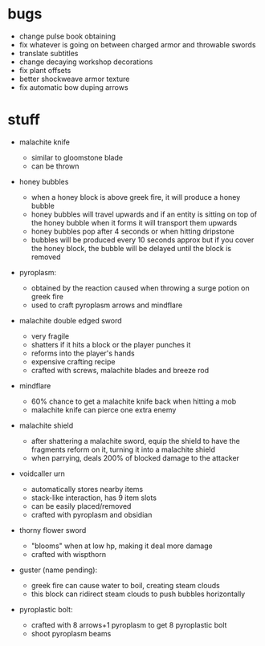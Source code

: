 # bugs
- change pulse book obtaining
- fix whatever is going on between charged armor and throwable swords
- translate subtitles
- change decaying workshop decorations
- fix plant offsets
- better shockweave armor texture
- fix automatic bow duping arrows

# stuff
- malachite knife
    - similar to gloomstone blade
    - can be thrown
- honey bubbles
    - when a honey block is above greek fire, it will produce a honey bubble
    - honey bubbles will travel upwards and if an entity is sitting on top of the honey bubble when it forms it will transport them upwards
    - honey bubbles pop after 4 seconds or when hitting dripstone
    - bubbles will be produced every 10 seconds approx but if you cover the honey block, the bubble will be delayed until the block is removed
- pyroplasm:
    - obtained by the reaction caused when throwing a surge potion on greek fire
    - used to craft pyroplasm arrows and mindflare  

- malachite double edged sword
    - very fragile
    - shatters if it hits a block or the player punches it
    - reforms into the player's hands
    - expensive crafting recipe
    - crafted with screws, malachite blades and breeze rod
- mindflare
    - 60% chance to get a malachite knife back when hitting a mob
    - malachite knife can pierce one extra enemy
- malachite shield
    - after shattering a malachite sword, equip the shield to have the fragments reform on it, turning it into a malachite shield
    - when parrying, deals 200% of blocked damage to the attacker
- voidcaller urn
    - automatically stores nearby items
    - stack-like interaction, has 9 item slots
    - can be easily placed/removed
    - crafted with pyroplasm and obsidian
- thorny flower sword
    - "blooms" when at low hp, making it deal more damage
    - crafted with wispthorn
- guster (name pending):
    - greek fire can cause water to boil, creating steam clouds
    - this block can ridirect steam clouds to push bubbles horizontally
- pyroplastic bolt:
    - crafted with 8 arrows+1 pyroplasm to get 8 pyroplastic bolt
    - shoot pyroplasm beams